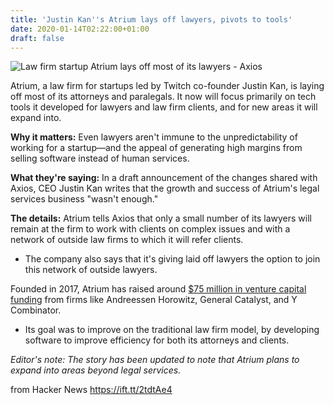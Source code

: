 ```yaml
---
title: 'Justin Kan''s Atrium lays off lawyers, pivots to tools'
date: 2020-01-14T02:22:00+01:00
draft: false
---
```


![](https://images.axios.com/4Bj_57SGwVTQT2MWH3nvjm2Fjp0=/0x0:1920x1080/1920x1080/2020/01/12/1578864073182.gif "Law firm startup Atrium lays off most of its lawyers - Axios")  

Atrium, a law firm for startups led by Twitch co-founder Justin Kan, is laying off most of its attorneys and paralegals. It now will focus primarily on tech tools it developed for lawyers and law firm clients, and for new areas it will expand into.

**Why it matters:** Even lawyers aren't immune to the unpredictability of working for a startup—and the appeal of generating high margins from selling software instead of human services.

**What they're saying:** In a draft announcement of the changes shared with Axios, CEO Justin Kan writes that the growth and success of Atrium's legal services business "wasn't enough."

**The details:** Atrium tells Axios that only a small number of its lawyers will remain at the firm to work with clients on complex issues and with a network of outside law firms to which it will refer clients.

*   The company also says that it's giving laid off lawyers the option to join this network of outside lawyers.

Founded in 2017, Atrium has raised around [$75 million in venture capital funding](https://www.axios.com/atrium-raises-65-million-for-its-tech-enabled-law-fir-1536561030-fb0e77c1-18e3-4416-a18a-c9de13c19c0e.html) from firms like Andreessen Horowitz, General Catalyst, and Y Combinator.

*   Its goal was to improve on the traditional law firm model, by developing software to improve efficiency for both its attorneys and clients.

_Editor's note: The story has been updated to note that Atrium plans to expand into areas beyond legal services._

  
  
from Hacker News https://ift.tt/2tdtAe4